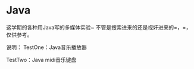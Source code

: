 # Java
这学期的各种用Java写的多媒体实验~
不管是搜索进来的还是视奸进来的=，=，仅供参考。

说明：
TestOne：Java音乐播放器

TestTwo：Java midi音乐键盘
 
